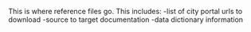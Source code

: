 This is where reference files go. This includes:
-list of city portal urls to download
-source to target documentation
-data dictionary information